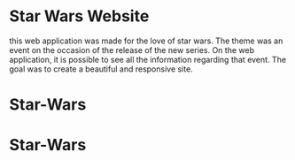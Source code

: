 # Star Wars Website
this web application was made for the love of star wars. The theme was an event on the occasion of the release of the new series. On the web application, it is possible to see all the information regarding that event.
The goal was to create a beautiful and responsive site.
# Star-Wars
# Star-Wars
